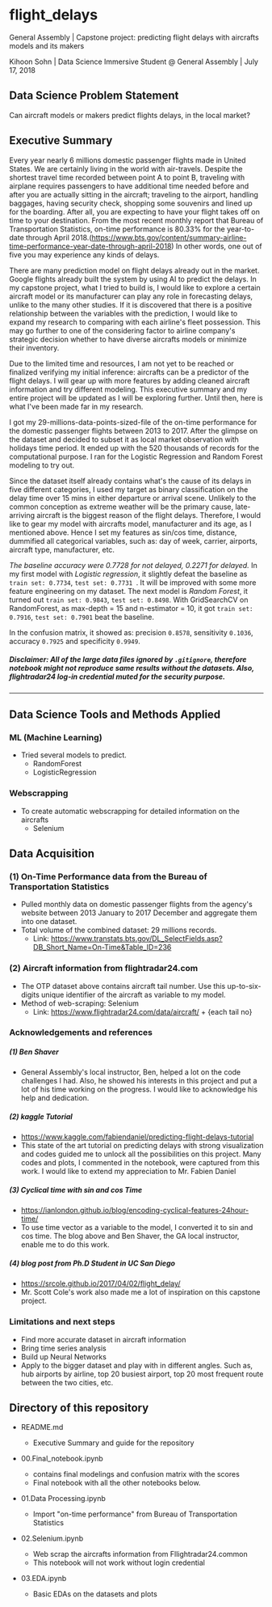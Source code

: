 # flight_delays
General Assembly | Capstone project: predicting flight delays with aircrafts models and its makers


Kihoon Sohn | Data Science Immersive Student @ General Assembly | July 17, 2018

## Data Science Problem Statement

Can aircraft models or makers predict flights delays, in the local market?

## Executive Summary

Every year nearly 6 millions domestic passenger flights made in United States. We are certainly living in the world with air-travels. Despite the shortest travel time recorded between point A to point B, traveling with airplane requires passengers to have additional time needed before and after you are actually sitting in the aircraft; traveling to the airport, handling baggages, having security check, shopping some souvenirs and lined up for the boarding. After all, you are expecting to have your flight takes off on time to your destination. From the most recent monthly report that Bureau of Transportation Statistics, on-time performance is 80.33% for the year-to-date through April 2018.(https://www.bts.gov/content/summary-airline-time-performance-year-date-through-april-2018) In other words, one out of five you may experience any kinds of delays.

There are many prediction model on flight delays already out in the market. Google flights already built the system by using AI to predict the delays. In my capstone project, what I tried to build is, I would like to explore a certain aircraft model or its manufacturer can play any role in forecasting delays, unlike to the many other studies. If it is discovered that there is a positive relationship between the variables with the prediction, I would like to expand my research to comparing with each airline's fleet possession. This may go further to one of the considering factor to airline company's strategic decision whether to have diverse aircrafts models or minimize their inventory.

Due to the limited time and resources, I am not yet to be reached or finalized verifying my initial inference: aircrafts can be a predictor of the flight delays. I will gear up with more features by adding cleaned aircraft information and try different modeling. This executive summary and my entire project will be updated as I will be exploring further. Until then, here is what I've been made far in my research.

I got my 29-millions-data-points-sized-file of the on-time performance for the domestic passenger flights between 2013 to 2017. After the glimpse on the dataset and decided to subset it as local market observation with holidays time period. It ended up with the 520 thousands of records for the computational purpose. I ran for the Logistic Regression and Random Forest modeling to try out.

Since the dataset itself already contains what's the cause of its delays in five different categories, I used my target as binary classification on the delay time over 15 mins in either departure or arrival scene. Unlikely to the common conception as extreme weather will be the primary cause, late-arriving aircraft is the biggest reason of the flight delays. Therefore, I would like to gear my model with aircrafts model, manufacturer and its age, as I mentioned above. Hence I set my features as sin/cos time, distance, dummified all categorical variables, such as: day of week, carrier, airports, aircraft type, manufacturer, etc.

*The baseline accuracy were 0.7728 for not delayed, 0.2271 for delayed.* In my first model with *Logistic regression*, it slightly defeat the baseline as `train set: 0.7734`, `test set: 0.7731 `. It will be improved with some more feature engineering on my dataset. The next model is *Random Forest*, it turned out `train set: 0.9843`, `test set: 0.8498`. With GridSearchCV on RandomForest, as max-depth = 15 and n-estimator = 10, it got `train set: 0.7916`, `test set: 0.7901` beat the baseline.

In the confusion matrix, it showed as: precision `0.8578`, sensitivity `0.1036`, accuracy `0.7925` and specificity `0.9949`.


##### Disclaimer: All of the large data files ignored by `.gitignore`, therefore notebook might not reproduce same results without the datasets. Also, flightradar24 log-in credential muted for the security purpose.

--------------------------------------
## Data Science Tools and Methods Applied
### ML (Machine Learning)
 - Tried several models to predict.
   - RandomForest
   - LogisticRegression

### Webscrapping
 - To create automatic webscrapping for detailed information on the aircrafts
   - Selenium   

## Data Acquisition
### (1) On-Time Performance data from the Bureau of Transportation Statistics
 - Pulled monthly data on domestic passenger flights from the agency's website between 2013 January to 2017 December and aggregate them into one dataset.
 - Total volume of the combined dataset: 29 millions records.
   - Link: https://www.transtats.bts.gov/DL_SelectFields.asp?DB_Short_Name=On-Time&Table_ID=236


### (2) Aircraft information from flightradar24.com
 - The OTP dataset above contains aircraft tail number. Use this up-to-six-digits unique identifier of the aircraft as variable to my model.
 - Method of web-scraping: Selenium
   - Link: https://www.flightradar24.com/data/aircraft/ + {each tail no}


### Acknowledgements and references
##### (1) Ben Shaver
 - General Assembly's local instructor, Ben, helped a lot on the code challenges I had. Also, he showed his interests in this project and put a lot of his time working on the progress. I would like to acknowledge his help and dedication.

##### (2) kaggle Tutorial
 - https://www.kaggle.com/fabiendaniel/predicting-flight-delays-tutorial
 - This state of the art tutorial on predicting delays with strong visualization and codes guided me to unlock all the possibilities on this project. Many codes and plots, I commented in the notebook, were captured from this work. I would like to extend my appreciation to Mr. Fabien Daniel

##### (3) Cyclical time with sin and cos Time
 - https://ianlondon.github.io/blog/encoding-cyclical-features-24hour-time/
 - To use time vector as a variable to the model, I converted it to sin and cos time. The blog above and Ben Shaver, the GA local instructor, enable me to do this work.


##### (4) blog post from Ph.D Student in UC San Diego
 - https://srcole.github.io/2017/04/02/flight_delay/
 - Mr. Scott Cole's work also made me a lot of inspiration on this capstone project.


### Limitations and next steps

- Find more accurate dataset in aircraft information
- Bring time series analysis
- Build up Neural Networks
- Apply to the bigger dataset and play with in different angles. Such as, hub airports by airline, top 20 busiest airport, top 20 most frequent route between the two cities, etc.


## Directory of this repository

- README.md
   - Executive Summary and guide for the repository

- 00.Final_notebook.ipynb
   - contains final modelings and confusion matrix with the scores
   - Final notebook with all the other notebooks below.

- 01.Data Processing.ipynb
   - Import "on-time performance" from Bureau of Transportation Statistics

- 02.Selenium.ipynb
   - Web scrap the aircrafts information from Fllightradar24.common
   - This notebook will not work without login credential

- 03.EDA.ipynb
   - Basic EDAs on the datasets and plots
